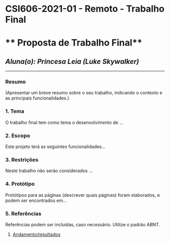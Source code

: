 # **CSI606-2021-01 - Remoto - Trabalho Final**

# ** Proposta de Trabalho Final**
## *Aluna(o): Princesa Leia (Luke Skywalker)*

--------------

<!-- Descrever um resumo sobre o trabalho. -->

### Resumo

  (Apresentar um breve resumo sobre o seu trabalho, indicando o contexto e as principais funcionalidades.)

<!-- Apresentar o tema. -->
### 1. Tema

  O trabalho final tem como tema o desenvolvimento de ...

<!-- Descrever e limitar o escopo da aplicação. -->
### 2. Escopo

  Este projeto terá as seguintes funcionalidades...

<!-- Apresentar restrições de funcionalidades e de escopo. -->
### 3. Restrições

  Neste trabalho não serão considerados ...

<!-- Construir alguns protótipos para a aplicação, disponibilizá-los no Github e descrever o que foi considerado. //-->
### 4. Protótipo

  Protótipos para as páginas (descrever quais páginas) foram elaborados, e podem ser encontrados em...

### 5. Referências

  Referências podem ser incluídas, caso necessário. Utilize o padrão ABNT.

1. [Andamento/resultados](./02-final-version.md)
